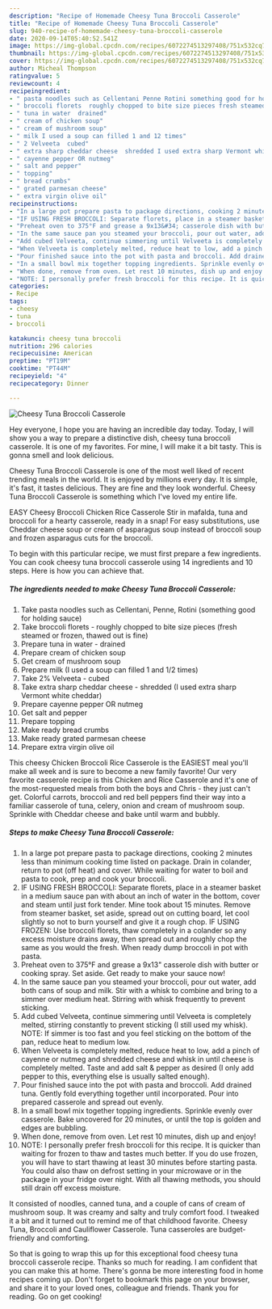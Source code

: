 ```yaml
---
description: "Recipe of Homemade Cheesy Tuna Broccoli Casserole"
title: "Recipe of Homemade Cheesy Tuna Broccoli Casserole"
slug: 940-recipe-of-homemade-cheesy-tuna-broccoli-casserole
date: 2020-09-14T05:40:52.541Z
image: https://img-global.cpcdn.com/recipes/6072274513297408/751x532cq70/cheesy-tuna-broccoli-casserole-recipe-main-photo.jpg
thumbnail: https://img-global.cpcdn.com/recipes/6072274513297408/751x532cq70/cheesy-tuna-broccoli-casserole-recipe-main-photo.jpg
cover: https://img-global.cpcdn.com/recipes/6072274513297408/751x532cq70/cheesy-tuna-broccoli-casserole-recipe-main-photo.jpg
author: Micheal Thompson
ratingvalue: 5
reviewcount: 4
recipeingredient:
- " pasta noodles such as Cellentani Penne Rotini something good for holding sauce"
- " broccoli florets  roughly chopped to bite size pieces fresh steamed or frozen thawed out is fine"
- " tuna in water  drained"
- " cream of chicken soup"
- " cream of mushroom soup"
- " milk I used a soup can filled 1 and 12 times"
- " 2 Velveeta  cubed"
- " extra sharp cheddar cheese  shredded I used extra sharp Vermont white cheddar"
- " cayenne pepper OR nutmeg"
- " salt and pepper"
- " topping"
- " bread crumbs"
- " grated parmesan cheese"
- " extra virgin olive oil"
recipeinstructions:
- "In a large pot prepare pasta to package directions, cooking 2 minutes less than minimum cooking time listed on package. Drain in colander, return to pot (off heat) and cover. While waiting for water to boil and pasta to cook, prep and cook your broccoli."
- "IF USING FRESH BROCCOLI: Separate florets, place in a steamer basket in a medium sauce pan with about an inch of water in the bottom, cover and steam until just fork tender. Mine took about 15 minutes. Remove from steamer basket, set aside, spread out on cutting board, let cool slightly so not to burn yourself and give it a rough chop. IF USING FROZEN: Use broccoli florets, thaw completely in a colander so any excess moisture drains away, then spread out and roughly chop the same as you would the fresh. When ready dump broccoli in pot with pasta."
- "Preheat oven to 375°F and grease a 9x13&#34; casserole dish with butter or cooking spray. Set aside. Get ready to make your sauce now!"
- "In the same sauce pan you steamed your broccoli, pour out water, add both cans of soup and milk. Stir with a whisk to combine and bring to a simmer over medium heat. Stirring with whisk frequently to prevent sticking."
- "Add cubed Velveeta, continue simmering until Velveeta is completely melted, stirring constantly to prevent sticking (I still used my whisk). NOTE: If simmer is too fast and you feel sticking on the bottom of the pan, reduce heat to medium low."
- "When Velveeta is completely melted, reduce heat to low, add a pinch of cayenne or nutmeg and shredded cheese and whisk in until cheese is completely melted. Taste and add salt &amp; pepper as desired (I only add pepper to this, everything else is usually salted enough)."
- "Pour finished sauce into the pot with pasta and broccoli. Add drained tuna. Gently fold everything together until incorporated. Pour into prepared casserole and spread out evenly."
- "In a small bowl mix together topping ingredients. Sprinkle evenly over casserole. Bake uncovered for 20 minutes, or until the top is golden and edges are bubbling."
- "When done, remove from oven. Let rest 10 minutes, dish up and enjoy!"
- "NOTE: I personally prefer fresh broccoli for this recipe. It is quicker than waiting for frozen to thaw and tastes much better. If you do use frozen, you will have to start thawing at least 30 minutes before starting pasta. You could also thaw on defrost setting in your microwave or in the package in your fridge over night. With all thawing methods, you should still drain off excess moisture."
categories:
- Recipe
tags:
- cheesy
- tuna
- broccoli

katakunci: cheesy tuna broccoli 
nutrition: 296 calories
recipecuisine: American
preptime: "PT19M"
cooktime: "PT44M"
recipeyield: "4"
recipecategory: Dinner

---
```



![Cheesy Tuna Broccoli Casserole](https://img-global.cpcdn.com/recipes/6072274513297408/751x532cq70/cheesy-tuna-broccoli-casserole-recipe-main-photo.jpg)

Hey everyone, I hope you are having an incredible day today. Today, I will show you a way to prepare a distinctive dish, cheesy tuna broccoli casserole. It is one of my favorites. For mine, I will make it a bit tasty. This is gonna smell and look delicious.

Cheesy Tuna Broccoli Casserole is one of the most well liked of recent trending meals in the world. It is enjoyed by millions every day. It is simple, it's fast, it tastes delicious. They are fine and they look wonderful. Cheesy Tuna Broccoli Casserole is something which I've loved my entire life.

EASY Cheesy Broccoli Chicken Rice Casserole Stir in mafalda, tuna and broccoli for a hearty casserole, ready in a snap! For easy substitutions, use Cheddar cheese soup or cream of asparagus soup instead of broccoli soup and frozen asparagus cuts for the broccoli.


To begin with this particular recipe, we must first prepare a few ingredients. You can cook cheesy tuna broccoli casserole using 14 ingredients and 10 steps. Here is how you can achieve that.

<!--inarticleads1-->

##### The ingredients needed to make Cheesy Tuna Broccoli Casserole:

1. Take  pasta noodles such as Cellentani, Penne, Rotini (something good for holding sauce)
1. Take  broccoli florets - roughly chopped to bite size pieces (fresh steamed or frozen, thawed out is fine)
1. Prepare  tuna in water - drained
1. Prepare  cream of chicken soup
1. Get  cream of mushroom soup
1. Prepare  milk (I used a soup can filled 1 and 1/2 times)
1. Take  2% Velveeta - cubed
1. Take  extra sharp cheddar cheese - shredded (I used extra sharp Vermont white cheddar)
1. Prepare  cayenne pepper OR nutmeg
1. Get  salt and pepper
1. Prepare  topping
1. Make ready  bread crumbs
1. Make ready  grated parmesan cheese
1. Prepare  extra virgin olive oil


This cheesy Chicken Broccoli Rice Casserole is the EASIEST meal you&#39;ll make all week and is sure to become a new family favorite! Our very favorite casserole recipe is this Chicken and Rice Casserole and it&#39;s one of the most-requested meals from both the boys and Chris - they just can&#39;t get. Colorful carrots, broccoli and red bell peppers find their way into a familiar casserole of tuna, celery, onion and cream of mushroom soup. Sprinkle with Cheddar cheese and bake until warm and bubbly. 

<!--inarticleads2-->

##### Steps to make Cheesy Tuna Broccoli Casserole:

1. In a large pot prepare pasta to package directions, cooking 2 minutes less than minimum cooking time listed on package. Drain in colander, return to pot (off heat) and cover. While waiting for water to boil and pasta to cook, prep and cook your broccoli.
1. IF USING FRESH BROCCOLI: Separate florets, place in a steamer basket in a medium sauce pan with about an inch of water in the bottom, cover and steam until just fork tender. Mine took about 15 minutes. Remove from steamer basket, set aside, spread out on cutting board, let cool slightly so not to burn yourself and give it a rough chop. IF USING FROZEN: Use broccoli florets, thaw completely in a colander so any excess moisture drains away, then spread out and roughly chop the same as you would the fresh. When ready dump broccoli in pot with pasta.
1. Preheat oven to 375°F and grease a 9x13&#34; casserole dish with butter or cooking spray. Set aside. Get ready to make your sauce now!
1. In the same sauce pan you steamed your broccoli, pour out water, add both cans of soup and milk. Stir with a whisk to combine and bring to a simmer over medium heat. Stirring with whisk frequently to prevent sticking.
1. Add cubed Velveeta, continue simmering until Velveeta is completely melted, stirring constantly to prevent sticking (I still used my whisk). NOTE: If simmer is too fast and you feel sticking on the bottom of the pan, reduce heat to medium low.
1. When Velveeta is completely melted, reduce heat to low, add a pinch of cayenne or nutmeg and shredded cheese and whisk in until cheese is completely melted. Taste and add salt &amp; pepper as desired (I only add pepper to this, everything else is usually salted enough).
1. Pour finished sauce into the pot with pasta and broccoli. Add drained tuna. Gently fold everything together until incorporated. Pour into prepared casserole and spread out evenly.
1. In a small bowl mix together topping ingredients. Sprinkle evenly over casserole. Bake uncovered for 20 minutes, or until the top is golden and edges are bubbling.
1. When done, remove from oven. Let rest 10 minutes, dish up and enjoy!
1. NOTE: I personally prefer fresh broccoli for this recipe. It is quicker than waiting for frozen to thaw and tastes much better. If you do use frozen, you will have to start thawing at least 30 minutes before starting pasta. You could also thaw on defrost setting in your microwave or in the package in your fridge over night. With all thawing methods, you should still drain off excess moisture.


It consisted of noodles, canned tuna, and a couple of cans of cream of mushroom soup. It was creamy and salty and truly comfort food. I tweaked it a bit and it turned out to remind me of that childhood favorite. Cheesy Tuna, Broccoli and Cauliflower Casserole. Tuna casseroles are budget-friendly and comforting. 

So that is going to wrap this up for this exceptional food cheesy tuna broccoli casserole recipe. Thanks so much for reading. I am confident that you can make this at home. There's gonna be more interesting food in home recipes coming up. Don't forget to bookmark this page on your browser, and share it to your loved ones, colleague and friends. Thank you for reading. Go on get cooking!
